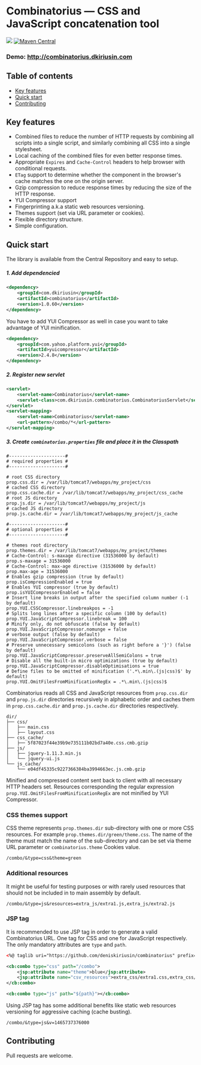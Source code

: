 # Combinatorius &mdash; CSS and JavaScript concatenation tool 

<a href="https://travis-ci.org/deniskiriushin/combinatorius"><img src="https://travis-ci.org/deniskiriushin/combinatorius.svg?branch=master"/></a>
[![Maven Central](https://maven-badges.herokuapp.com/maven-central/com.dkiriusin/combinatorius/badge.svg)](https://maven-badges.herokuapp.com/maven-central/com.dkiriusin/combinatorius)

### Demo: <a href="http://combinatorius.dkiriusin.com" target="_blank">http://combinatorius.dkiriusin.com</a>

## Table of contents

- [Key features](#key-features)
- [Quick start](#quick-start)
- [Contributing](#contributing)

## Key features
* Combined files to reduce the number of HTTP requests by combining all scripts into a single script, and similarly combining all CSS into a single stylesheet.
* Local caching of the combined files for even better response times.
* Appropriate `Expires` and `Cache-Control` headers to help browser with conditional requests.
* `ETag` support to determine whether the component in the browser's cache matches the one on the origin server.
* Gzip compression to reduce response times by reducing the size of the HTTP response.
* YUI Compressor support
* Fingerprinting a.k.a static web resources versioning.
* Themes support (set via URL parameter or cookies).
* Flexible directory structure.
* Simple configuration.

## Quick start

The library is available from the Central Repository and easy to setup.

##### 1. Add dependencied

```xml
<dependency>
    <groupId>com.dkiriusin</groupId>
    <artifactId>combinatorius</artifactId>
    <version>1.0.60</version>
</dependency>
```
You have to add YUI Compressor as well in case you want to take advantage of YUI minification.  
```xml
<dependency>
    <groupId>com.yahoo.platform.yui</groupId>
    <artifactId>yuicompressor</artifactId>
    <version>2.4.8</version>
</dependency>
```

##### 2. Register new servlet

```xml
<servlet>
    <servlet-name>Combinatorius</servlet-name>
    <servlet-class>com.dkiriusin.combinatorius.CombinatoriusServlet</servlet-class>
</servlet>
<servlet-mapping>
    <servlet-name>Combinatorius</servlet-name>
    <url-pattern>/combo/*</url-pattern>
</servlet-mapping>
```

##### 3. Create `combinatorius.properties` file and place it in the Classpath

```
#---------------------#
# required properties #
#---------------------#

# root CSS directory
prop.css.dir = /var/lib/tomcat7/webapps/my_project/css
# cached CSS directory
prop.css.cache.dir = /var/lib/tomcat7/webapps/my_project/css_cache
# root JS directory
prop.js.dir = /var/lib/tomcat7/webapps/my_project/js
# cached JS directory
prop.js.cache.dir = /var/lib/tomcat7/webapps/my_project/js_cache

#---------------------#
# optional properties #
#---------------------#

# themes root directory
prop.themes.dir = /var/lib/tomcat7/webapps/my_project/themes
# Cache-Control: s-maxage directive (31536000 by default)
prop.s-maxage = 31536000
# Cache-Control: max-age directive (31536000 by default)
prop.max-age = 31536000
# Enables gzip compression (true by default)
prop.isCompressionEnabled = true
# Enables YUI compressor (true by default)
prop.isYUICompressorEnabled = false
# Insert line breaks in output after the specified column number (-1 by default)
prop.YUI.CSSCompressor.linebreakpos = -1
# Splits long lines after a specific column (100 by default)
prop.YUI.JavaScriptCompressor.linebreak = 100
# Minify only, do not obfuscate (false by default)
prop.YUI.JavaScriptCompressor.nomunge = false
# verbose output (false by default)
prop.YUI.JavaScriptCompressor.verbose = false
# Preserve unnecessary semicolons (such as right before a '}') (false by default)
prop.YUI.JavaScriptCompressor.preserveAllSemiColons = true
# Disable all the built-in micro optimizations (true by default)
prop.YUI.JavaScriptCompressor.disableOptimisations = true
# Define files to be omitted of minification ('.*\.min\.(js|css)$' by default)
prop.YUI.OmitFilesFromMinificationRegEx = .*\.min\.(js|css)$
```
Combinatorius reads all CSS and JavaScript resources from `prop.css.dir` and `prop.js.dir` directories recursively in alphabetic order and caches them in `prop.css.cache.dir` and `prop.js.cache.dir` directories respectively.

```
dir/
├── css/
│   ├── main.css
│   ├── layout.css
├── css_cache/
│   ├── 5f87023f44e39b9e735111b02bd7a40e.css.cmb.gzip
├── js/
│   ├── jquery-1.11.3.min.js
│   └── jquery-ui.js
└── js_cache/
    └── e04df45335c9227366384ba3994663ec.js.cmb.gzip
```

Minified and compressed content sent back to client with all necessary HTTP headers set. Resources corresponding the regular expression `prop.YUI.OmitFilesFromMinificationRegEx` are not minified by YUI Compressor.

### CSS themes support

CSS theme represents `prop.themes.dir` sub-directory with one or more CSS resources. For example `prop.themes.dir/green/theme.css`. The name of the theme must match the name of the sub-directory and can be set via theme URL parameter or `combinatorius.theme` Cookies value.

`/combo/&type=css&theme=green`

### Additional resources

It might be useful for testing purposes or with rarely used resources that should not be included in to main assembly by default.

`/combo/&type=js&resources=extra_js/extra1.js,extra_js/extra2.js`

### JSP tag

It is recommended to use JSP tag in order to generate a valid Combinatorius URL. One tag for CSS and one for JavaScript respectively. The only mandatory attributes are `type` and `path`.
```xml
<%@ taglib uri="https://github.com/deniskiriusin/combinatorius" prefix="cb" %>

<cb:combo type="css" path="/combo">
    <jsp:attribute name="theme">blue</jsp:attribute>
    <jsp:attribute name="csv_resources">extra_css/extra1.css,extra_css/extra2.css</jsp:attribute>
</cb:combo>

<cb:combo type="js" path="${path}"></cb:combo>
```
Using JSP tag has some additional benefits like static web resources versioning for aggressive caching (cache busting).

`/combo/&type=js&v=1465737376000`

## Contributing

Pull requests are welcome.
